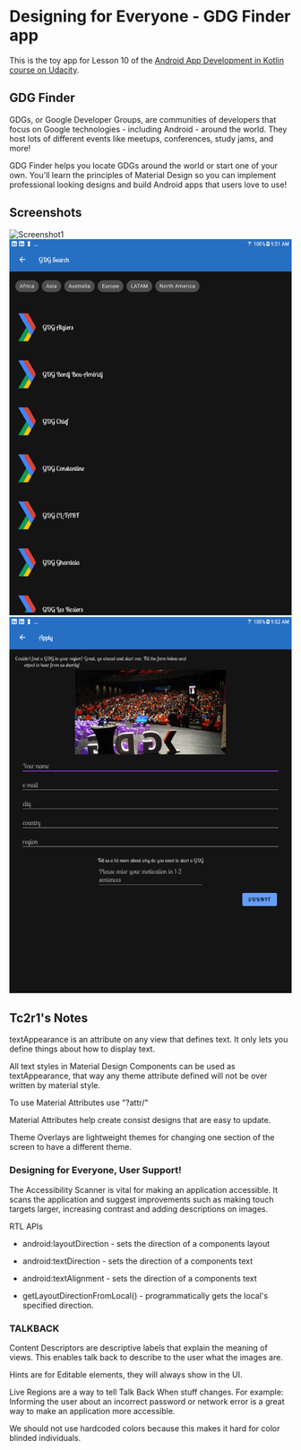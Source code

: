 # Designing for Everyone - GDG Finder app

This is the toy app for Lesson 10 of the [Android App Development in Kotlin course on Udacity](https://classroom.udacity.com/courses/ud9012/).

## GDG Finder

GDGs, or Google Developer Groups, are communities of developers that focus on Google technologies - including Android - around the world. They host lots of different events like meetups, conferences, study jams, and more!

GDG Finder helps you locate GDGs around the world or start one of your own. You'll learn the principles of Material Design so you can implement professional looking designs and build Android apps that users love to use!


## Screenshots

![Screenshot1](screenshots/gdg-finder-home.png)
![Screenshot2](screenshots/gdg-finder-search.png)
![Screenshot3](screenshots/gdg-finder-apply.png)

## Tc2r1's Notes

textAppearance is an attribute on any view that defines text. It only lets you define things 
about how to display text.

All text styles in Material Design Components can be used as textAppearance, that way any theme 
attribute defined will not be over written by material style. 

To use Material Attributes use "?attr/"

Material Attributes help create consist designs that are easy to update. 

Theme Overlays are lightweight themes for changing one section of the screen to have a different 
theme.


### Designing for Everyone, User Support!

The Accessibility Scanner is vital for making an application accessible. It scans the 
application and suggest improvements such as making touch targets larger, increasing contrast 
and adding descriptions on images. 

RTL APIs

* android:layoutDirection - sets the direction of a components layout

* android:textDirection - sets the direction of a components text

* android:textAlignment - sets the direction of a components text

* getLayoutDirectionFromLocal() - programmatically gets the local's specified direction.


### TALKBACK

Content Descriptors are descriptive labels that explain the meaning of views. This enables talk 
back to describe to the user what the images are. 

Hints are for Editable elements, they will always show in the UI. 

Live Regions are a way to tell Talk Back When stuff changes. For example: Informing the user about
an incorrect password or network error is a great way to make an application more accessible. 

We should not use hardcoded colors because this makes it hard for color blinded individuals. 